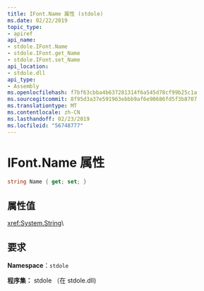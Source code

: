 ```yaml
---
title: IFont.Name 属性 (stdole)
ms.date: 02/22/2019
topic_type:
- apiref
api_name:
- stdole.IFont.Name
- stdole.IFont.get_Name
- stdole.IFont.set_Name
api_location:
- stdole.dll
api_type:
- Assembly
ms.openlocfilehash: f7bf63cbba4b637281314f6a545d78cf99b25c1a
ms.sourcegitcommit: 8f95d3a37e591963ebbb9af6e90686fd5f3b8707
ms.translationtype: MT
ms.contentlocale: zh-CN
ms.lasthandoff: 02/23/2019
ms.locfileid: "56748777"
---
```

# <a name="ifontname-property"></a>IFont.Name 属性

```csharp
string Name { get; set; }
```

## <a name="property-value"></a>属性值

<xref:System.String>\

## <a name="requirements"></a>要求

**Namespace**：`stdole`

**程序集：** stdole （在 stdole.dll)
